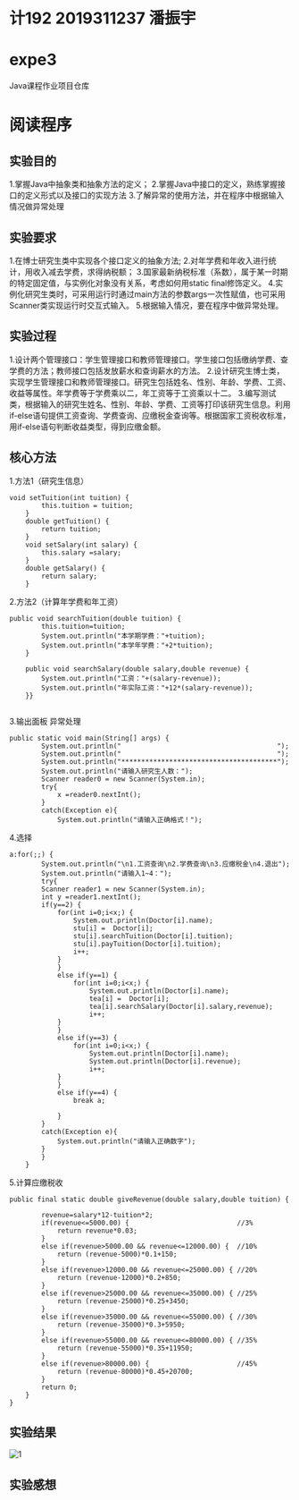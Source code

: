 # 计192 2019311237 潘振宇
# expe3
Java课程作业项目仓库
# 阅读程序
## 实验目的
1.掌握Java中抽象类和抽象方法的定义； 
2.掌握Java中接口的定义，熟练掌握接口的定义形式以及接口的实现方法
3.了解异常的使用方法，并在程序中根据输入情况做异常处理
## 实验要求
1.在博士研究生类中实现各个接口定义的抽象方法;
2.对年学费和年收入进行统计，用收入减去学费，求得纳税额；
3.国家最新纳税标准（系数），属于某一时期的特定固定值，与实例化对象没有关系，考虑如何用static  final修饰定义。
4.实例化研究生类时，可采用运行时通过main方法的参数args一次性赋值，也可采用Scanner类实现运行时交互式输入。
5.根据输入情况，要在程序中做异常处理。


## 实验过程
1.设计两个管理接口：学生管理接口和教师管理接口。学生接口包括缴纳学费、查学费的方法；教师接口包括发放薪水和查询薪水的方法。
2.设计研究生博士类，实现学生管理接口和教师管理接口。研究生包括姓名、性别、年龄、学费、工资、收益等属性。年学费等于学费乘以二，年工资等于工资乘以十二。
3.编写测试类，根据输入的研究生姓名、性别、年龄、学费、工资等打印该研究生信息。利用if-else语句提供工资查询、学费查询、应缴税金查询等。根据国家工资税收标准，用if-else语句判断收益类型，得到应缴金额。

## 核心方法  

1.方法1（研究生信息）
```
void setTuition(int tuition) {
		this.tuition = tuition;	
	}
	double getTuition() {
		return tuition;	
	}
	void setSalary(int salary) {
		this.salary =salary;	
	}
	double getSalary() {
		return salary;	
	}

``` 
2.方法2（计算年学费和年工资）
```
public void searchTuition(double tuition) {
		this.tuition=tuition;
		System.out.println("本学期学费："+tuition);
		System.out.println("本学年学费："+2*tuition);
	}
	
	public void searchSalary(double salary,double revenue) { 
		System.out.println("工资："+(salary-revenue));
		System.out.println("年实际工资："+12*(salary-revenue));
	}}
	   
``` 
3.输出面板 异常处理
```
public static void main(String[] args) {
		System.out.println("                                       ");
		System.out.println("                                       ");
		System.out.println("***************************************");
		System.out.println("请输入研究生人数：");
		Scanner reader0 = new Scanner(System.in);
		try{
			x =reader0.nextInt();
		}
        catch(Exception e){
        	System.out.println("请输入正确格式！");
``` 
4.选择
```
a:for(;;) {
		System.out.println("\n1.工资查询\n2.学费查询\n3.应缴税金\n4.退出");
		System.out.println("请输入1~4：");
		try{
		Scanner reader1 = new Scanner(System.in);
		int y =reader1.nextInt();
		if(y==2) {
			for(int i=0;i<x;) {
				System.out.println(Doctor[i].name);
	        	stu[i] =  Doctor[i];
	        	stu[i].searchTuition(Doctor[i].tuition);
				stu[i].payTuition(Doctor[i].tuition);
				i++;
			}
			}
			else if(y==1) {
				for(int i=0;i<x;) {
					System.out.println(Doctor[i].name);
					tea[i] =  Doctor[i];
					tea[i].searchSalary(Doctor[i].salary,revenue);
					i++;
			}
			}
			else if(y==3) {
				for(int i=0;i<x;) {
					System.out.println(Doctor[i].name);
					System.out.println(Doctor[i].revenue);
					i++;
			}
			}
			else if(y==4) {
				break a;
			
			}
		}
		catch(Exception e){
			System.out.println("请输入正确数字");
		}
		}		
	}
```
5.计算应缴税收
```
public final static double giveRevenue(double salary,double tuition) {
		                          
		revenue=salary*12-tuition*2;
		if(revenue<=5000.00) {                           //3%
			return revenue*0.03;
		}
		else if(revenue>5000.00 && revenue<=12000.00) {  //10%
			return (revenue-5000)*0.1+150;
		}
		else if(revenue>12000.00 && revenue<=25000.00) { //20%
			return (revenue-12000)*0.2+850;
		}
		else if(revenue>25000.00 && revenue<=35000.00) { //25%
			return (revenue-25000)*0.25+3450;
		}
		else if(revenue>35000.00 && revenue<=55000.00) { //30%
			return (revenue-35000)*0.3+5950;
		}
		else if(revenue>55000.00 && revenue<=80000.00) { //35%
			return (revenue-55000)*0.35+11950;
		}
		else if(revenue>80000.00) {                      //45%
			return (revenue-80000)*0.45+20700;
		}
		return 0;
	}
}
```


## 实验结果
![1]()
## 实验感想  
